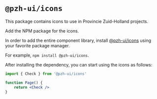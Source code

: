 # `@pzh-ui/icons`

This package contains icons to use in Provincie Zuid-Holland projects.

Add the NPM package for the icons.

In order to add the entire component library, install [@pzh-ui/icons](https://www.npmjs.com/package/@pzh-ui/icons) using your favorite package manager.

For example, `npm install @pzh-ui/icons`.

After installing the dependency, you can start using the icons as follows:

```jsx
import { Check } from '@pzh-ui/icons'

function Page() {
    return <Check />
}
```
